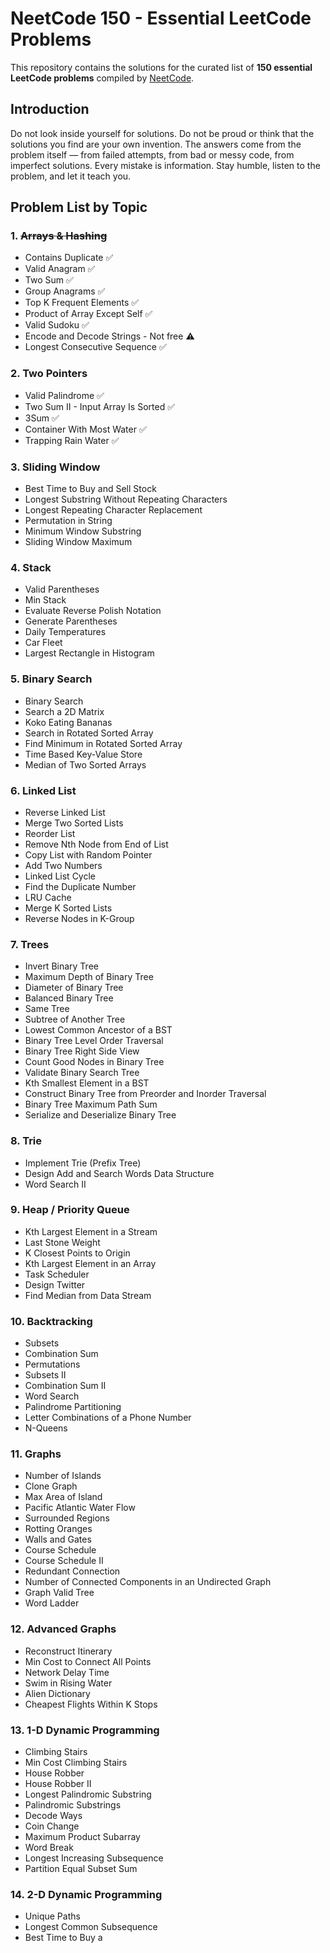 # NeetCode 150 - Essential LeetCode Problems
This repository contains the solutions for the curated list of **150 essential LeetCode problems** compiled by [NeetCode](https://neetcode.io).

## Introduction

Do not look inside yourself for solutions. Do not be proud or think that the solutions you find are your own invention. The answers come from the problem itself — from failed attempts, from bad or messy code, from imperfect solutions. Every mistake is information. Stay humble, listen to the problem, and let it teach you.

## Problem List by Topic

### 1. ~~Arrays & Hashing~~ 

* Contains Duplicate ✅
* Valid Anagram ✅
* Two Sum ✅
* Group Anagrams ✅
* Top K Frequent Elements ✅
* Product of Array Except Self ✅
* Valid Sudoku ✅
* Encode and Decode Strings - Not free ⚠️
* Longest Consecutive Sequence ✅

### 2. Two Pointers

* Valid Palindrome ✅
* Two Sum II - Input Array Is Sorted ✅
* 3Sum ✅
* Container With Most Water ✅
* Trapping Rain Water ✅

### 3. Sliding Window

* Best Time to Buy and Sell Stock
* Longest Substring Without Repeating Characters
* Longest Repeating Character Replacement
* Permutation in String
* Minimum Window Substring
* Sliding Window Maximum

### 4. Stack

* Valid Parentheses
* Min Stack
* Evaluate Reverse Polish Notation
* Generate Parentheses
* Daily Temperatures
* Car Fleet
* Largest Rectangle in Histogram

### 5. Binary Search

* Binary Search
* Search a 2D Matrix
* Koko Eating Bananas
* Search in Rotated Sorted Array
* Find Minimum in Rotated Sorted Array
* Time Based Key-Value Store
* Median of Two Sorted Arrays

### 6. Linked List

* Reverse Linked List
* Merge Two Sorted Lists
* Reorder List
* Remove Nth Node from End of List
* Copy List with Random Pointer
* Add Two Numbers
* Linked List Cycle
* Find the Duplicate Number
* LRU Cache
* Merge K Sorted Lists
* Reverse Nodes in K-Group

### 7. Trees

* Invert Binary Tree
* Maximum Depth of Binary Tree
* Diameter of Binary Tree
* Balanced Binary Tree
* Same Tree
* Subtree of Another Tree
* Lowest Common Ancestor of a BST
* Binary Tree Level Order Traversal
* Binary Tree Right Side View
* Count Good Nodes in Binary Tree
* Validate Binary Search Tree
* Kth Smallest Element in a BST
* Construct Binary Tree from Preorder and Inorder Traversal
* Binary Tree Maximum Path Sum
* Serialize and Deserialize Binary Tree

### 8. Trie

* Implement Trie (Prefix Tree)
* Design Add and Search Words Data Structure
* Word Search II

### 9. Heap / Priority Queue

* Kth Largest Element in a Stream
* Last Stone Weight
* K Closest Points to Origin
* Kth Largest Element in an Array
* Task Scheduler
* Design Twitter
* Find Median from Data Stream

### 10. Backtracking

* Subsets
* Combination Sum
* Permutations
* Subsets II
* Combination Sum II
* Word Search
* Palindrome Partitioning
* Letter Combinations of a Phone Number
* N-Queens

### 11. Graphs

* Number of Islands
* Clone Graph
* Max Area of Island
* Pacific Atlantic Water Flow
* Surrounded Regions
* Rotting Oranges
* Walls and Gates
* Course Schedule
* Course Schedule II
* Redundant Connection
* Number of Connected Components in an Undirected Graph
* Graph Valid Tree
* Word Ladder

### 12. Advanced Graphs

* Reconstruct Itinerary
* Min Cost to Connect All Points
* Network Delay Time
* Swim in Rising Water
* Alien Dictionary
* Cheapest Flights Within K Stops

### 13. 1-D Dynamic Programming

* Climbing Stairs
* Min Cost Climbing Stairs
* House Robber
* House Robber II
* Longest Palindromic Substring
* Palindromic Substrings
* Decode Ways
* Coin Change
* Maximum Product Subarray
* Word Break
* Longest Increasing Subsequence
* Partition Equal Subset Sum

### 14. 2-D Dynamic Programming

* Unique Paths
* Longest Common Subsequence
* Best Time to Buy a
